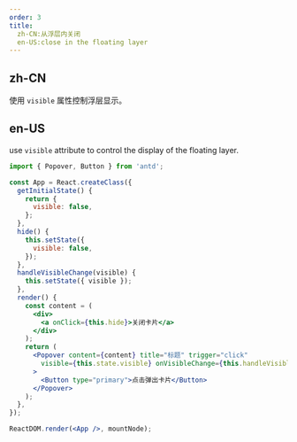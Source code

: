 ```yaml
---
order: 3
title: 
  zh-CN:从浮层内关闭
  en-US:close in the floating layer
---
```


## zh-CN

使用 `visible` 属性控制浮层显示。

## en-US

use `visible` attribute to control the display of the floating layer.

````jsx
import { Popover, Button } from 'antd';

const App = React.createClass({
  getInitialState() {
    return {
      visible: false,
    };
  },
  hide() {
    this.setState({
      visible: false,
    });
  },
  handleVisibleChange(visible) {
    this.setState({ visible });
  },
  render() {
    const content = (
      <div>
        <a onClick={this.hide}>关闭卡片</a>
      </div>
    );
    return (
      <Popover content={content} title="标题" trigger="click"
        visible={this.state.visible} onVisibleChange={this.handleVisibleChange}
      >
        <Button type="primary">点击弹出卡片</Button>
      </Popover>
    );
  },
});

ReactDOM.render(<App />, mountNode);
````
